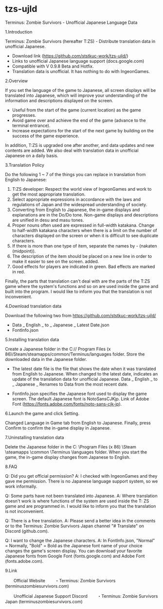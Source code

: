 # tzs-ujld
Terminus: Zombie Survivors - Unofficial Japanese Language Data

1.Introduction

 Terminus: Zombie Survivors (hereafter T:ZS) - Distribute translation data in unofficial Japanese.
 - Download link (https://github.com/ststkuc-work/tzs-ujld/)
 - Links to unofficial Japanese language support (docs.google.com)
 - Compatible with V 0.9.8 Beta and Hotfix.
 - Translation data is unofficial. It has nothing to do with IngeonGames.

2.Overview

 If you set the language of the game to Japanese, all screen displays will be translated into Japanese, which will improve your understanding of the information and descriptions displayed on the screen.

 - Useful from the start of the game (current location) as the game progresses.
 - Avoid game over and achieve the end of the game (advance to the terminal entrance).
 - Increase expectations for the start of the next game by building on the success of the game experience.

 In addition, T:ZS is upgraded one after another, and data updates and new contents are added.
 We also deal with translation data in unofficial Japanese on a daily basis.

3.Translation Policy

 Do the following 1 ~ 7 of the things you can replace in translation from English to Japanese:

 1. T:ZS developer: Respect the world view of IngeonGames and work to get the most appropriate translation.
 2. Select appropriate expressions in accordance with the laws and regulations of Japan and the widespread understanding of society.
 3. Converting from English to Japanese, the in-game displays and explanations are in the Do/Do tone. Non-game displays and descriptions are unified in desu and masu tones.
 4. Proper nouns often used are expressed in full-width katakana. Change to half-width katakana characters when there is a limit on the number of characters displayed on the screen or when it is difficult to see duplicate characters.
 5. If there is more than one type of item, separate the names by - (nakaten (midpoint)).
 6. The description of the item should be placed on a new line in order to make it easier to see on the screen.
added.
 7. Good effects for players are indicated in green. Bad effects are marked in red.

 Finally, the parts that translation can't deal with are the parts of the T:ZS game where the system's functions and so on are used inside the game and built into the program.
 I would like to inform you that the translation is not inconvenient.

4.Download translation data

 Download the following two from https://github.com/ststkuc-work/tzs-ujld/

 - Data _ English _ to _ Japanese _ Latest Date.json
 - FontInfo.json

5.Installing translation data

 Create a Japanese folder in the C:// Program Files (x 86)/Steam/steamapps/common/Terminus/languages folder.
 Store the downloaded data in the Japanese folder.

 - The latest date file is the file that shows the date when it was translated from English to Japanese.
   When changed to the latest date, indicates an update of the translation data for unofficial Japanese.
   Data _ English _ to _ Japanese _ Renames to Data from the most recent date.

 - FontInfo.json specifies the Japanese font used to display the game screen.
    The default Japanese font is NotoSansCJKjp. Link of Adobe Font (https://fonts.adobe.com/fonts/noto-sans-cjk-jp).

6.Launch the game and click Setting.

 Changed Language in Game tab from English to Japanese.
 Finally, press Confirm to confirm the in-game display in Japanese.

7.Uninstalling translation data

 Delete the Japanese folder in the C: \Program Files (x 86) \Steam \steamapps \common \Terminus \languages folder.
 When you start the game, the in-game display changes from Japanese to English.

8.FAQ

 Q: Did you get official permission?
 A: I checked with IngeonGames and they gave me permission. There is no Japanese language support system, so we work informally.

 Q: Some parts have not been translated into Japanese.
 A: Where translation doesn't work is where functions of the system are used inside the T: ZS game and are programmed in.
    I would like to inform you that the translation is not inconvenient.

 Q: There is a free translation.
 A: Please send a better idea in the comments or to the Terminus: Zombie Survivors Japan channel "# Translate" on Discord (github.com).

 Q: I want to change the Japanese characters.
 A: In FontInfo.json, "Normal" = Normally, "Bold" = Bold as the Japanese font name of your choice changes the game's screen display.
    You can download your favorite Japanese fonts from Google Font (fonts.google.com) and Adobe Font (fonts.adobe.com).

9.Link

　　Official Website
　　・Terminus: Zombie Survivors (terminuszombiesurvivors.com)

　　Unofficial Japanese Support Discord
　　・Terminus: Zombie Survivors Japan (terminuszombiesurvivors.com)
